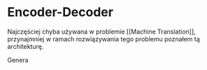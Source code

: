 # Encoder-Decoder

Najczęściej chyba używana w problemie [[Machine Translation]], przynajmniej w ramach rozwiązywania tego problemu poznałem tą architekturę.

Genera